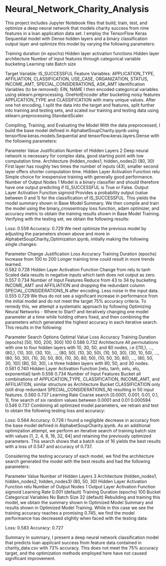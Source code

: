 # Neural_Network_Charity_Analysis

This project includes Jupyter Notebook files that build, train, test, and optimize a deep neural network 
that models charity success from nine features in a loan application data set. I employ the TensorFlow Keras Sequential model 
with Dense hidden layers and a binary classification output layer and optimize this model by varying the following parameters:

Training duration (in epochs)
Hidden layer activation functions
Hidden layer architecture
Number of input features through categorical variable bucketing
Learning rate
Batch size

Target Variable: IS_SUCCESSFUL
Feature Variables: APPLICATION_TYPE, AFFILIATION, CLASSIFICATION, USE_CASE, ORGANIZATION, STATUS, INCOME_AMT, SPECIAL_CONSIDERATIONS, ASK_AMT
Identification Variables (to be removed): EIN, NAME
I then encoded categorical variables using sklearn.preprocessing. 
OneHotEncoder after bucketing noisy features APPLICATION_TYPE and CLASSIFICATION with many unique values. 
After one hot encoding, I split the data into the target and features, split further into training and testing sets, 
and scaled our training and testing data using sklearn.preprocessing.StandardScaler.

Compiling, Training, and Evaluating the Model
With the data preprocessed, I build the base model defined in AlphabetSoupCharity.ipynb using tensorflow.keras.models.Sequential 
and tensorflow.keras.layers.Dense with the following parameters:

Parameter	Value	Justification
Number of Hidden Layers	2	Deep neural network is necessary for complex data, good starting point with low computation time.
Architecture (hidden_nodes1, hidden_nodes2)	(80, 30)	First layer has roughly two times the number of inputs (43), 
smaller second layer offers shorter computation time.
Hidden Layer Activation Function	relu	Simple choice for inexpensive training with generally good performance.
Number of Output Nodes	1	Model is a binary classifier and should therefore have one output predicting if IS_SUCCESSFUL is True or False.
Output Layer Activation Function sigmoid	Provides a probability output (value between 0 and 1) for the classification of IS_SUCCESSFUL.
This yields the model summary shown in Base Model Summary. We then compile and train the model using the binary_crossentropy loss function, adam optimizer, and accuracy metric to obtain the training results shown in Base Model Training. Verifying with the testing set, we obtain the following results:

Loss: 0.559
Accuracy: 0.729
We next optimize the previous model by adjusting the parameters shown above and more in AlphabetSoupCharity_Optimization.ipynb, 
initially making the following single changes:

Parameter	Change	Justification	Loss	Accuracy
Training Duration (epochs)	Increase from 100 to 200	Longer training time could result in more trends learned.	
0.582	0.728
Hidden Layer Activation Function	Change from relu to tanh	
Scaled data results in negative inputs which tanh does not output as zero.	0.557	0.734
Number of Input Features	Reduce from 43 to 34 by bucketing INCOME_AMT and AFFILIATION and dropping the redundant 
column SPECIAL_CONSIDERATIONS_N after encoding.	Less noise in the input data.	0.555	0.729
We thus do not see a significant increase in performance from the initial model and do not meet the target 75% accuracy criteria. 
To remedy this, we attempt a systematic approach by following Optimizing Neural Networks - Where to Start? 
and iteratively changing one model parameter at a time while holding others fixed, 
and then combining the parameters which generated the highest accuracy in each iterative search. This results in the following:

Parameter	Search Options	Optimal Value	Loss	Accuracy
Training Duration (epochs)	[50, 100, 200, 300]	100	0.588	0.732
Architecture	All permutations with one to four hidden layers with 10, 30, 50, and 80 nodes, i.e [(10,), ..., 
(80,), (10, 30), (30, 10), ..., (80, 50), (10, 30, 50), (10, 50, 30), (30, 10, 50), ..., (80, 50, 30), (10, 30, 50, 80), 
(10, 30, 80, 50), (10, 50, 30, 80), ..., (80, 50, 30, 10)]	(80, 50, 30), i.e three hidden layers with 80, 50, and 30 nodes.	
0.561	0.740
Hidden Layer Activation Function	[relu, tanh, selu, elu, exponential]	tanh	0.556	0.734
Number of Input Features	Bucket all combinations of APPLICATION_TYPE, CLASSIFICATION, INCOME_AMT, and AFFILIATION, 
similar structure as Architecture	Bucket CLASSIFICATION only (still drop redundant SPECIAL_CONSIDERATIONS_N) 
resulting in 50 input features.	0.560	0.737
Learning Rate	Coarse search [0.0001, 0.001, 0.01, 0.1, 1], fine search of six random values 
between 0.0001 and 0.01	0.000594	0.546	0.737
Combining all optimized model parameters, we retrain and test to obtain the following testing loss and accuracy:

Loss: 0.564
Accuracy: 0.728
I found a negligible decrease in accuracy from the base model defined in AlphabetSoupCharity.ipynb.
As an additional optimization attempt, we perform an iterative search of training batch size with values 
[1, 2, 4, 8, 16, 32, 64] and retaining the previously optimized parameters. This search shows that a 
batch size of 16 yields the best results with a loss of 0.547 and accuracy of 0.737.

Considering the testing accuracy of each model, we find the architecture search generated 
the model with the best results and had the following parameters:

Parameter	Value
Number of Hidden Layers	3
Architecture (hidden_nodes1, hidden_nodes2, hidden_nodes3)	(80, 50, 30)
Hidden Layer Activation Function	relu
Number of Output Nodes	1
Output Layer Activation Function	sigmoid
Learning Rate	0.001 (default)
Training Duration (epochs)	 100
Bucket Categorical Variables	No
Batch Size	32 (default)
Rebuilding and training this model, we obtain the summary shown in Optimized Model Summary and results 
shown in Optimized Model Training. While in this case we see the training accuracy reaches a promising 0.745, we find the model 
performance has decreased slightly when faced with the testing data:

Loss: 0.583
Accuracy: 0.727

Summary
In summary, I present a deep neural network classification model that predicts loan applicant success 
from feature data contained in charity_data.csv with 73% accuracy. This does not meet the 75% accuracy target, 
and the optimization methods employed here have not caused significant improvement.
